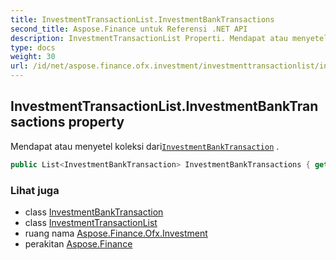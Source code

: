 ```yaml
---
title: InvestmentTransactionList.InvestmentBankTransactions
second_title: Aspose.Finance untuk Referensi .NET API
description: InvestmentTransactionList Properti. Mendapat atau menyetel koleksi dariInvestmentBankTransaction .
type: docs
weight: 30
url: /id/net/aspose.finance.ofx.investment/investmenttransactionlist/investmentbanktransactions/
---
```

## InvestmentTransactionList.InvestmentBankTransactions property

Mendapat atau menyetel koleksi dari[`InvestmentBankTransaction`](../../investmentbanktransaction/) .

```csharp
public List<InvestmentBankTransaction> InvestmentBankTransactions { get; set; }
```

### Lihat juga

* class [InvestmentBankTransaction](../../investmentbanktransaction/)
* class [InvestmentTransactionList](../)
* ruang nama [Aspose.Finance.Ofx.Investment](../../investmenttransactionlist/)
* perakitan [Aspose.Finance](../../../)


